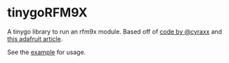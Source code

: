 # tinygoRFM9X
A tinygo library to run an rfm9x module. Based off of [code by @cyraxx](https://github.com/cyraxx/node-rfm9x/) and [this adafruit article](https://learn.adafruit.com/adafruit-rfm69hcw-and-rfm96-rfm95-rfm98-lora-packet-padio-breakouts/rfm9x-test).

See the [example](/example/) for usage.